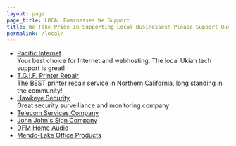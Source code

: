 ```yaml
---
layout: page
page_title: LOCAL Businesses We Support
title: We Take Pride In Supporting Local Businesses! Please Support Our Local Economy!
permalink: /local/
---
```


<ul>
  <li><a href="http://www.pacific.net" target="_blank" title="Pacific Internet">Pacific Internet</a><br />Your best choice for Internet and webhosting. The local Ukiah tech support is great!</li>
  <li><a href="http://www.tgifrepairs.com" target="_blank" title="T.G.I.F Printer Repair">T.G.I.F. Printer Repair</a><br />The BEST printer repair service in Northern California, long standing in the community!</li>
  <li><a href="http://maps.google.com/maps?f=q&amp;hl=en&amp;geocode=&amp;q=2130+Center+Valley+Rd.,+Willits,+CA+95490&amp;sll=39.405583,-123.322638&amp;sspn=0.058891,0.1157&amp;ie=UTF8&amp;ll=39.406456,-123.322628&amp;spn=0.007361,0.014462&amp;z=16&amp;iwloc=addr&amp;om=1" target="_blank" title="Hawkeye Security">Hawkeye Security</a><br />Great security surveillance and monitoring company</li>
  <li><a href="http://www.tlcm.com/" target="_blank" title="Telecom Services Company">Telecom Services Company<br /></a></li>
  <li><a href="http://www.johnjohnsignco.com/index.html" target="_blank" title="John John&#39;s Sign Company">John John&#39;s Sign Company</a></li>
  <li><a href="http://www.dfmcarstereo.com/" target="_blank" title="DFM Home Audio">DFM Home Audio</a></li>
  <li><a href="http://www.mendolakeop.com/" target="_blank" title="Mendo-Lake Office Products">Mendo-Lake Office Products</a></li>
</ul>
